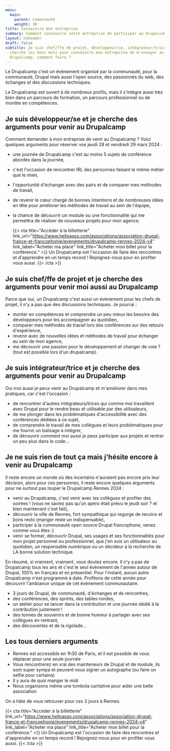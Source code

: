 ```yaml
---
menu:
  main:
    parent: Communauté
    weight: 30
title: Convaincre mon entreprise
summary: Comment convaincre votre entreprise de participer au Drupalcamp.
layout: noheader
draft: false
subtitle: Je suis chef/ffe de projet, développeur/se, intégrateur/trice... et je
  cherche les bons mots pour convaincre mon entreprise de m'envoyer au
  Drupalcamp, comment faire ?
---
```

Le Drupalcamp c'est un évènement organisé par la communauté, pour la communauté, Drupal mais aussi l'open source, des passionnés du web, des échanges et des discussions techniques.

Le Drupalcamp est ouvert à de nombreux profils, mais il s'intègre aussi très bien dans un parcours de formation, un parcours professionnel ou de montée en compétences.

## Je suis développeur/se et je cherche des arguments pour venir au Drupalcamp

Comment demander à mon entreprise de venir au Drupalcamp ? Voici quelques arguments pour réserver vos jeudi 28 et vendredi 29 mars 2024 :

* une journée de Drupalcamp c'est au moins 5 sujets de conférence abordés dans la journée,
* c'est l'occasion de rencontrer IRL des personnes faisant le même métier que le mien,
* l'opportunité d'échanger avec des pairs et de comparer mes méthodes de travail,
* de revenir le cœur chargé de bonnes intentions et de nombreuses idées en tête pour améliorer les méthodes de travail au sein de l'équipe,
* la chance de découvrir un module ou une fonctionnalité qui me permettra de réaliser de nouveaux projets pour mon agence.

  {{< cta
  title="Accéder à la billetterie"
  link_url="https://www.helloasso.com/associations/association-drupal-france-et-francophonie/evenements/drupalcamp-rennes-2024-v4"
  link_label="Acheter ma place"
  link_title="Acheter mon billet pour la conférence." >}}
  Un Drupalcamp est l'occasion de faire des rencontres et d'apprendre en un temps record !
  Rejoignez-nous pour en profiter vous aussi.
  {{< /cta >}}

## Je suis chef/ffe de projet et je cherche des arguments pour venir moi aussi au Drupalcamp

Parce que oui, un Drupalcamp c'est aussi un évènement pour les chefs de projet, il n'y a pas que des discussions techniques. Je pourrai : 

* monter en compétences et comprendre un peu mieux les besoins des développeurs pour les accompagner au quotidien,
* comparer mes méthodes de travail lors des conférences sur des retours d'expérience,
* revenir avec de nouvelles idées et méthodes de travail pour échanger au sein de mon agence,
* me découvrir une passion pour le développement et changer de voie ? (tout est possible lors d'un drupalcamp).

## Je suis intégrateur/trice et je cherche des arguments pour venir au Drupalcamp

Oui moi aussi je peux venir au Drupalcamp et m'améliorer dans mes pratiques, car c'est l'occasion : 

* de rencontrer d'autres intégrateurs/trices qui comme moi travaillent avec Drupal pour le rendre beau et utilisable par des utilisateurs,
* de me plonger dans les problématiques d'accessibilité avec des conférences dédiées à ce sujet,
* de comprendre le travail de mes collègues et leurs problématiques pour me fournir un balisage à intégrer,
* de découvrir comment moi aussi je peux participer aux projets et rentrer un peu plus dans le code...

## Je ne suis rien de tout ça mais j'hésite encore à venir au Drupalcamp

Il reste encore un monde où des incertains n'auraient pas encore pris leur décision, alors pour ces personnes, il reste encore quelques arguments pour ne surtout pas louper le Drupalcamp Rennes 2024 : 

* venir au Drupalcamp, c'est venir avec les collègues et profiter des soirées ! (vous ne saviez pas qu'un apéro était prévu le jeudi soir ? et bien maintenant c'est fait),
* découvrir la ville de Rennes, fort sympathique qui regorge de recoins et bons resto (manger reste un indispensable),
* participer à la communauté open source Drupal francophone, venez comme vous êtes :)
* venir se former, découvrir Drupal, ses usages et ses fonctionnalités pour mon projet personnel ou professionnel, que j'en sois un utilisateur au quotidien, un responsable numérique ou un décideur à la recherche de LA bonne solution technique.

En résumé, si vraiment, vraiment, vous doutez encore. Il n'y a pas de Drupalcamp tous les ans et c'est le seul évènement de l'année autour de Drupal, 100% en français et en présentiel. Pour l'instant, aucun autre Drupalcamp n'est programmé à date. Profitons de cette année pour découvrir l'ambiance unique de cet évènement communautaire.

* 3 jours de Drupal, de communauté, d'échanges et de rencontres,
* des conférences, des sprints, des tables rondes,
* un atelier pour se lancer dans la contribution et une journée dédié à la contribution justement !
* des tonnes de souvenirs et de bonne humeur à partager avec ses collègues en rentrant,
* des découvertes et de la rigolade...

## Les tous derniers arguments

* Rennes est accessible en 1h30 de Paris, et il est possible de vous déplacer pour une seule journée
* Vous rencontrerez en vrai des mainteneurs de Drupal et de module, ils sont super sympa et peuvent vous signer un autographe (ou faire un selfie pour certains)
* Il y aura de quoi manger le midi
* Nous organisons même une tombola caritative pour aider une belle association

On a hâte de vous retrouver pour ces 3 jours à Rennes.

{{< cta
title="Accéder à la billetterie"
link_url="https://www.helloasso.com/associations/association-drupal-france-et-francophonie/evenements/drupalcamp-rennes-2024-v4"
link_label="Acheter ma place"
link_title="Acheter mon billet pour la conférence." >}}
Un Drupalcamp est l'occasion de faire des rencontres et d'apprendre en un temps record !
Rejoignez-nous pour en profiter vous aussi.
{{< /cta >}}
